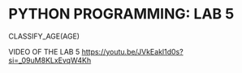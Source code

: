 # PYTHON PROGRAMMING: LAB 5
CLASSIFY_AGE(AGE)

VIDEO OF THE LAB 5
https://youtu.be/JVkEakl1d0s?si=_09uM8KLxEvqW4Kh

